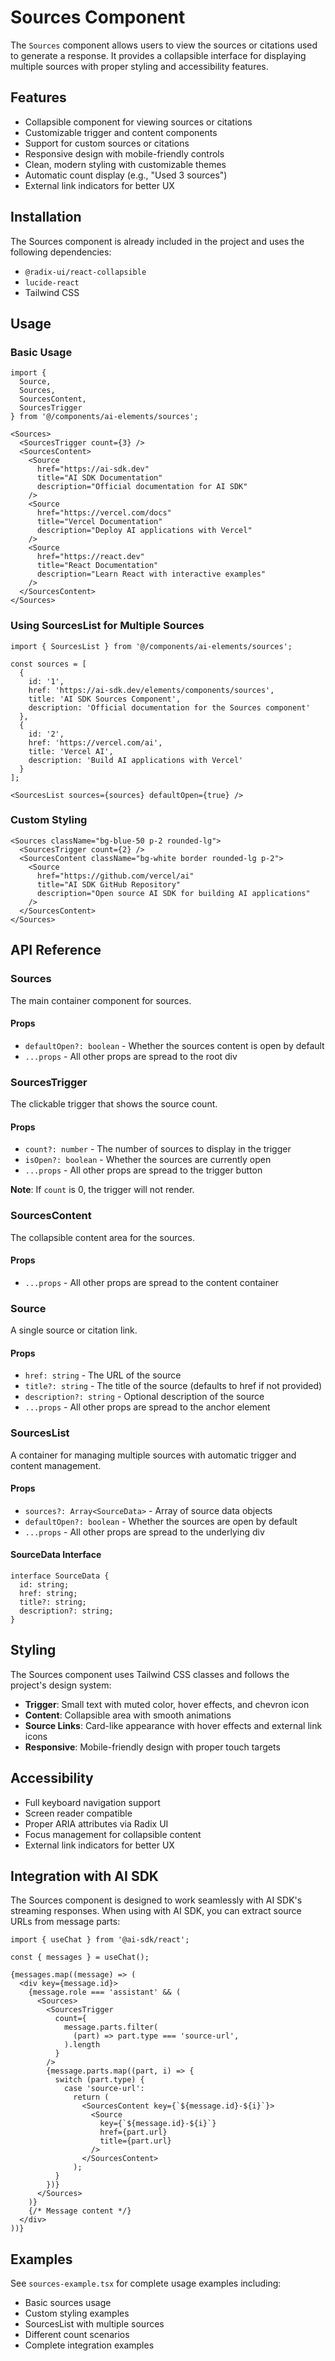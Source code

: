 # Sources Component

The `Sources` component allows users to view the sources or citations used to generate a response. It provides a collapsible interface for displaying multiple sources with proper styling and accessibility features.

## Features

- Collapsible component for viewing sources or citations
- Customizable trigger and content components
- Support for custom sources or citations
- Responsive design with mobile-friendly controls
- Clean, modern styling with customizable themes
- Automatic count display (e.g., "Used 3 sources")
- External link indicators for better UX

## Installation

The Sources component is already included in the project and uses the following dependencies:
- `@radix-ui/react-collapsible`
- `lucide-react`
- Tailwind CSS

## Usage

### Basic Usage

```tsx
import { 
  Source, 
  Sources, 
  SourcesContent, 
  SourcesTrigger 
} from '@/components/ai-elements/sources';

<Sources>
  <SourcesTrigger count={3} />
  <SourcesContent>
    <Source 
      href="https://ai-sdk.dev" 
      title="AI SDK Documentation"
      description="Official documentation for AI SDK"
    />
    <Source 
      href="https://vercel.com/docs" 
      title="Vercel Documentation"
      description="Deploy AI applications with Vercel"
    />
    <Source 
      href="https://react.dev" 
      title="React Documentation"
      description="Learn React with interactive examples"
    />
  </SourcesContent>
</Sources>
```

### Using SourcesList for Multiple Sources

```tsx
import { SourcesList } from '@/components/ai-elements/sources';

const sources = [
  {
    id: '1',
    href: 'https://ai-sdk.dev/elements/components/sources',
    title: 'AI SDK Sources Component',
    description: 'Official documentation for the Sources component'
  },
  {
    id: '2',
    href: 'https://vercel.com/ai',
    title: 'Vercel AI',
    description: 'Build AI applications with Vercel'
  }
];

<SourcesList sources={sources} defaultOpen={true} />
```

### Custom Styling

```tsx
<Sources className="bg-blue-50 p-2 rounded-lg">
  <SourcesTrigger count={2} />
  <SourcesContent className="bg-white border rounded-lg p-2">
    <Source 
      href="https://github.com/vercel/ai" 
      title="AI SDK GitHub Repository"
      description="Open source AI SDK for building AI applications"
    />
  </SourcesContent>
</Sources>
```

## API Reference

### Sources

The main container component for sources.

#### Props

- `defaultOpen?: boolean` - Whether the sources content is open by default
- `...props` - All other props are spread to the root div

### SourcesTrigger

The clickable trigger that shows the source count.

#### Props

- `count?: number` - The number of sources to display in the trigger
- `isOpen?: boolean` - Whether the sources are currently open
- `...props` - All other props are spread to the trigger button

**Note**: If `count` is 0, the trigger will not render.

### SourcesContent

The collapsible content area for the sources.

#### Props

- `...props` - All other props are spread to the content container

### Source

A single source or citation link.

#### Props

- `href: string` - The URL of the source
- `title?: string` - The title of the source (defaults to href if not provided)
- `description?: string` - Optional description of the source
- `...props` - All other props are spread to the anchor element

### SourcesList

A container for managing multiple sources with automatic trigger and content management.

#### Props

- `sources?: Array<SourceData>` - Array of source data objects
- `defaultOpen?: boolean` - Whether the sources are open by default
- `...props` - All other props are spread to the underlying div

#### SourceData Interface

```tsx
interface SourceData {
  id: string;
  href: string;
  title?: string;
  description?: string;
}
```

## Styling

The Sources component uses Tailwind CSS classes and follows the project's design system:

- **Trigger**: Small text with muted color, hover effects, and chevron icon
- **Content**: Collapsible area with smooth animations
- **Source Links**: Card-like appearance with hover effects and external link icons
- **Responsive**: Mobile-friendly design with proper touch targets

## Accessibility

- Full keyboard navigation support
- Screen reader compatible
- Proper ARIA attributes via Radix UI
- Focus management for collapsible content
- External link indicators for better UX

## Integration with AI SDK

The Sources component is designed to work seamlessly with AI SDK's streaming responses. When using with AI SDK, you can extract source URLs from message parts:

```tsx
import { useChat } from '@ai-sdk/react';

const { messages } = useChat();

{messages.map((message) => (
  <div key={message.id}>
    {message.role === 'assistant' && (
      <Sources>
        <SourcesTrigger
          count={
            message.parts.filter(
              (part) => part.type === 'source-url',
            ).length
          }
        />
        {message.parts.map((part, i) => {
          switch (part.type) {
            case 'source-url':
              return (
                <SourcesContent key={`${message.id}-${i}`}>
                  <Source
                    key={`${message.id}-${i}`}
                    href={part.url}
                    title={part.url}
                  />
                </SourcesContent>
              );
          }
        })}
      </Sources>
    )}
    {/* Message content */}
  </div>
))}
```

## Examples

See `sources-example.tsx` for complete usage examples including:
- Basic sources usage
- Custom styling examples
- SourcesList with multiple sources
- Different count scenarios
- Complete integration examples
